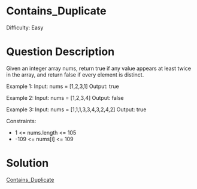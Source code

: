 
# Contains_Duplicate

Difficulty: Easy

# Question Description

Given an integer array nums, return true if any value appears at least twice in the array, and return false if every element is distinct.

Example 1:
Input: nums = [1,2,3,1]
Output: true

Example 2:
Input: nums = [1,2,3,4]
Output: false

Example 3:
Input: nums = [1,1,1,3,3,4,3,2,4,2]
Output: true

Constraints:

- 1 <= nums.length <= 105
- -109 <= nums[i] <= 109

# Solution

[Contains_Duplicate]([217]Contains_Duplicate.py)

    